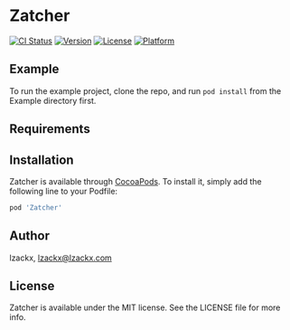 # Zatcher

[![CI Status](https://img.shields.io/travis/lzackx/Zatcher.svg?style=flat)](https://travis-ci.org/lzackx/Zatcher)
[![Version](https://img.shields.io/cocoapods/v/Zatcher.svg?style=flat)](https://cocoapods.org/pods/Zatcher)
[![License](https://img.shields.io/cocoapods/l/Zatcher.svg?style=flat)](https://cocoapods.org/pods/Zatcher)
[![Platform](https://img.shields.io/cocoapods/p/Zatcher.svg?style=flat)](https://cocoapods.org/pods/Zatcher)

## Example

To run the example project, clone the repo, and run `pod install` from the Example directory first.

## Requirements

## Installation

Zatcher is available through [CocoaPods](https://cocoapods.org). To install
it, simply add the following line to your Podfile:

```ruby
pod 'Zatcher'
```

## Author

lzackx, lzackx@lzackx.com

## License

Zatcher is available under the MIT license. See the LICENSE file for more info.
